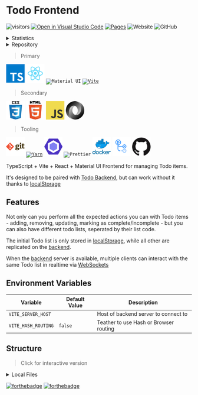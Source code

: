 [backend]: ../../../../Todo-Backend
[localStorage]: https://developer.mozilla.org/en-US/docs/Web/API/Window/localStorage
[WebSockets]: https://developer.mozilla.org/en-US/docs/Web/API/WebSockets_API
[graph]: ./graph.svg?raw=1

# Todo Frontend

![visitors](https://visitor-badge.glitch.me/badge?page_id=RascalTwo.Todo-Frontend)
[![Open in Visual Studio Code](https://open.vscode.dev/badges/open-in-vscode.svg)](https://open.vscode.dev/RascalTwo/Todo-Frontend)
[![Pages](https://github.com/RascalTwo/Todo-Frontend/actions/workflows/main.yml/badge.svg?event=workflow_dispatch)](https://rascaltwo.github.io/Todo-Frontend)
![Website](https://img.shields.io/website?url=https%3A%2F%2Frascaltwo.github.io%2FTodo-Frontend%2F)
![GitHub](https://img.shields.io/github/license/RascalTwo/Todo-Frontend)

<details>
  <summary>Statistics</summary>

  ![GitHub language count](https://img.shields.io/github/languages/count/RascalTwo/Todo-Frontend)
  ![GitHub top language](https://img.shields.io/github/languages/top/RascalTwo/Todo-Frontend)
  ![GitHub code size in bytes](https://img.shields.io/github/languages/code-size/RascalTwo/Todo-Frontend)
  ![Lines of code](https://img.shields.io/tokei/lines/github/RascalTwo/Todo-Frontend)
</details>

<details>
  <summary>Repository</summary>

  ![GitHub issues](https://img.shields.io/github/issues/RascalTwo/Todo-Frontend)
  ![GitHub closed issues](https://img.shields.io/github/issues-closed/RascalTwo/Todo-Frontend)
  ![GitHub pull requests](https://img.shields.io/github/issues-pr/RascalTwo/Todo-Frontend)
  ![GitHub closed pull requests](https://img.shields.io/github/issues-pr-closed/RascalTwo/Todo-Frontend)
  ![GitHub last commit](https://img.shields.io/github/last-commit/RascalTwo/Todo-Frontend)
</details>

> Primary

<code><a href="../tsconfig.json"><img alt="TypeScript" title="TypeScript" src="https://raw.githubusercontent.com/github/explore/main/topics/typescript/typescript.png" width="50" /></a></code>
<code><img alt="React" title="React" src="https://raw.githubusercontent.com/github/explore/main/topics/react/react.png" width="50" /></code>
<code><img alt="Material UI" title="Material UI" src="https://material-ui.com/static/logo.svg" width="50" /></code>
<code><a href="../vite.config.ts"><img alt="Vite" title="Vite" src="https://vitejs.dev/logo.svg" width="50" /></a></code>

> Secondary

<code><img alt="CSS" title="CSS" src="https://raw.githubusercontent.com/github/explore/main/topics/css/css.png" width="50" /></code>
<code><img alt="HTML" title="HTML" src="https://raw.githubusercontent.com/github/explore/main/topics/html/html.png" width="50" /></code>
<code><img alt="JavaScript" title="JavaScript" src="https://raw.githubusercontent.com/github/explore/main/topics/javascript/javascript.png" width="50" /></code>
<code><img alt="JSON" title="JSON" src="https://raw.githubusercontent.com/github/explore/main/topics/json/json.png" width="50" /></code>

> Tooling

<code><img alt="Git" title="Git" src="https://raw.githubusercontent.com/github/explore/main/topics/git/git.png" width="50" /></code>
<code><a href="../package.json"><img alt="Yarn" title="Yarn" src="https://avatars.githubusercontent.com/u/22247014" width="50" /></a></code>
<code><a href="../.eslintrc"><img alt="ESLint" title="ESLint" src="https://raw.githubusercontent.com/github/explore/main/topics/eslint/eslint.png" width="50" /></a></code>
<code><img alt="Prettier" title="Prettier" src="https://prettier.io/icon.png" width="50" /></a></code>
<code><a href="../Dockerfile.dev"><img alt="Docker" title="Docker" src="https://raw.githubusercontent.com/github/explore/main/topics/docker/docker.png" width="50" /></a></code>
<code><a href="../.github/workflows/main.yml"><img alt="GitHub Actions" title="GitHub Actions" src="https://raw.githubusercontent.com/github/explore/main/topics/actions/actions.png" width="50" /></a></code>
<code><img alt="GitHub" title="GitHub" src="https://raw.githubusercontent.com/github/explore/main/topics/github/github.png" width="50" /></code>

TypeScript + Vite + React + Material UI Frontend for managing Todo items.

It's designed to be paired with [Todo Backend][backend], but can work without it thanks to [localStorage]

## Features

Not only can you perform all the expected actions you can with Todo items - adding, removing, updating, marking as complete/incomplete - but you can also have different todo lists, seperated by their list code.

The initial Todo list is only stored in [localStorage], while all other are replicated on the [backend].

When the [backend] server is available, multiple clients can interact with the same Todo list in realtime via [WebSockets]

## Environment Variables

| Variable            | Default Value | Description |
| -                   | -             | -           |
| `VITE_SERVER_HOST`  |               | Host of backend server to connect to |
| `VITE_HASH_ROUTING` | `false`       | Teather to use Hash or Browser routing |

## Structure

> Click for interactive version

<details>
  <summary>Local Files</summary>

  [![][graph]][graph]
</details>

[![forthebadge](https://forthebadge.com/images/badges/built-with-love.svg)](https://forthebadge.com)
[![forthebadge](https://forthebadge.com/images/badges/uses-badges.svg)](https://forthebadge.com)